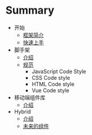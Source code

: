 # Summary

- 开始
  - [框架简介](introduction.md)
  - [快速上手](quick-start.md)
- 脚手架
  - [介绍](scaffold/index.md)
  - [规范](scaffold/standard.md)
    - JavaScript Code Style
    - CSS Code style
    - HTML Code style 
    - Vue Code style
- 移动端组件库
  - [介绍](mobile-components/index.md)
- Hybrid
  - [介绍](hybrid/index.md)
  - [未来的组件](hybrid/component.md)
